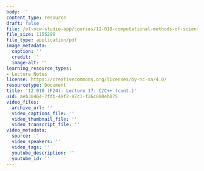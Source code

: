 ```yaml
---
body: ''
content_type: resource
draft: false
file: /ol-ocw-studio-app/courses/12-010-computational-methods-of-scientific-programming-fall-2024/mit12_010_f24_lec17.pdf
file_size: 1155299
file_type: application/pdf
image_metadata:
  caption: ''
  credit: ''
  image-alt: ''
learning_resource_types:
- Lecture Notes
license: https://creativecommons.org/licenses/by-nc-sa/4.0/
resourcetype: Document
title: '12.010 (F24): Lecture 17: C/C++ (cont.)'
uid: aeb30464-7fdb-49f2-87c1-f26c880eb075
video_files:
  archive_url: ''
  video_captions_file: ''
  video_thumbnail_file: ''
  video_transcript_file: ''
video_metadata:
  source: ''
  video_speakers: ''
  video_tags: ''
  youtube_description: ''
  youtube_id: ''
---
```

